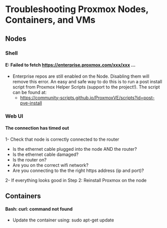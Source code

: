 # Troubleshooting Proxmox Nodes, Containers, and VMs

## Nodes
### Shell
#### E: Failed to fetch https://enterprise.proxmox.com/xxx/xxx ...
- Enterprise repos are still enabled on the Node. Disabling them will remove this error. An easy and safe way to do this is to run a post install script from Proxmox Helper Scripts (support to the project!). The script can be found at:
    - https://community-scripts.github.io/ProxmoxVE/scripts?id=post-pve-install

### Web UI
#### The connection has timed out
1- Check that node is correctly connected to the router
  - Is the ethernet cable plugged into the node AND the router?
  - Is the ethernet cable damaged?
  - Is the router on?
  - Are you on the correct wifi network?
  - Are you connecting to the the right https address (ip and port)?

2- If everything looks good in Step 2: Reinstall Proxmox on the node


## Containers
#### Bash: curl: command not found
- Update the container using: sudo apt-get update

